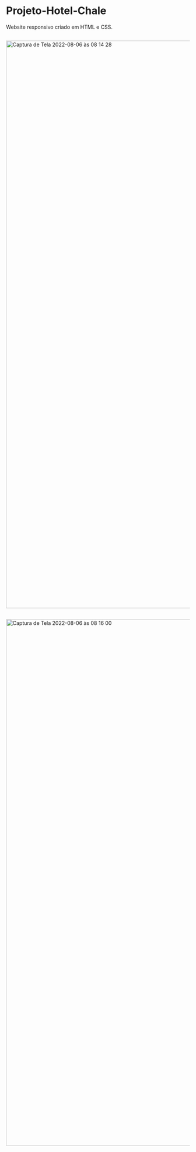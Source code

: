 # Projeto-Hotel-Chale
Website responsivo criado em HTML e CSS.

##
<img width="1552" alt="Captura de Tela 2022-08-06 às 08 14 28" src="https://user-images.githubusercontent.com/104739434/183246550-db3b5eda-965b-4631-bbc9-f80bdfc98509.png">

##

<img width="1440" alt="Captura de Tela 2022-08-06 às 08 16 00" src="https://user-images.githubusercontent.com/104739434/183246554-7c468382-4fc1-4b20-af44-657dda843002.png">
